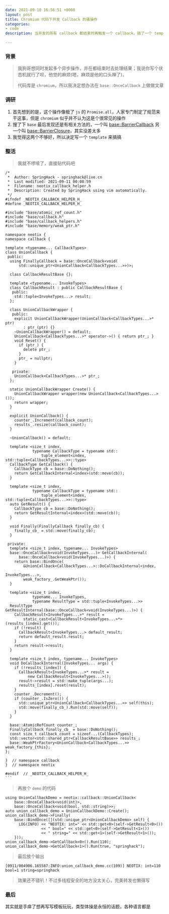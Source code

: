 ```yaml
---
date: 2021-09-10 16:56:51 +0000
layout: post
title: Chromium 代码下并发 Callback 的骚操作
categories:
- code
description: 当并发的所有 callback 都结束时再触发一个 callback，搞了一个 template 骚操作

---
```

### 背景

> 我狗哥想同时发起多个异步操作，并在都结束时去处理结果；我说你写个状态机就行了呗，他觉的麻烦(嗯，麻烦是他的口头禅了)，
>
> 代码库是 `chromium`，所以我决定想办法在 `base::OnceCallback` 上做做文章

### 调研

1. 首先想到的是，这个操作像极了 `js` 的 `Promise.all`，人家专门制定了规范来干这事，但是 `chromium` 似乎并不认为这是个很常见的操作
2. 搜了下 `base` 最后发现还是有相关方法的，一个叫 [base::BarrierCallback](https://source.chromium.org/chromium/chromium/src/+/main:base/barrier_callback.h;l=93) 另一个叫 [base::BarrierClosure](https://source.chromium.org/chromium/chromium/src/+/main:base/barrier_closure.h)，其实没差太多
3. 我觉得这两个不够好，所以决定写一个 `template` 来搞搞

### 整活

> 我就不啰嗦了，直接贴代码吧

    /*
     *  Author: SpringHack - springhack@live.cn
     *  Last modified: 2021-09-11 00:08:59
     *  Filename: neotix_callback_helper.h
     *  Description: Created by SpringHack using vim automatically.
     */
    #ifndef _NEOTIX_CALLBACK_HELPER_H_
    #define _NEOTIX_CALLBACK_HELPER_H_
    
    #include "base/atomic_ref_count.h"
    #include "base/callback.h"
    #include "base/callback_helpers.h"
    #include "base/memory/weak_ptr.h"
    
    namespace neotix {
    namespace callback {
    
    template <typename... CallbackTypes>
    class UnionCallback {
     public:
      using FinallyCallback = base::OnceCallback<void(
          std::unique_ptr<UnionCallback<CallbackTypes...>>)>;
    
      class CallbackResultBase {};
    
      template <typename... InvokeTypes>
      class CallbackResult : public CallbackResultBase {
       public:
        std::tuple<InvokeTypes...> result;
      };
    
      class UnionCallbackWrapper {
       public:
        explicit UnionCallbackWrapper(UnionCallback<CallbackTypes...>* ptr)
            : ptr_(ptr) {}
        ~UnionCallbackWrapper() = default;
        UnionCallback<CallbackTypes...>* operator->() { return ptr_; }
        void Reset() {
          if (ptr_) {
            delete ptr_;
          }
          ptr_ = nullptr;
        }
    
       private:
        UnionCallback<CallbackTypes...>* ptr_;
      };
    
      static UnionCallbackWrapper Create() {
        UnionCallbackWrapper wrapper(new UnionCallback<CallbackTypes...>());
        return wrapper;
      }
    
      explicit UnionCallback() {
        counter_.Increment(callback_count);
        results_.resize(callback_count);
      }
    
      ~UnionCallback() = default;
    
      template <size_t index,
                typename CallbackType = typename std::
                    tuple_element<index, std::tuple<CallbackTypes...>>::type>
      CallbackType GetCallback() {
        CallbackType cb = base::DoNothing();
        return GetCallbackInternal<index>(std::move(cb));
      }
    
      template <size_t index,
                typename CallbackType = typename std::
                    tuple_element<index, std::tuple<CallbackTypes...>>::type>
      auto GetResult() {
        CallbackType cb = base::DoNothing();
        return GetResultInternal<index>(std::move(cb));
      }
    
      void Finally(FinallyCallback finally_cb) {
        finally_cb_ = std::move(finally_cb);
      }
    
     private:
      template <size_t index, typename... InvokeTypes>
      base::OnceCallback<void(InvokeTypes...)> GetCallbackInternal(
          base::OnceCallback<void(InvokeTypes...)>) {
        return base::BindOnce(
            &UnionCallback<CallbackTypes...>::DoCallbackInternal<index,
                                                                 InvokeTypes...>,
            weak_factory_.GetWeakPtr());
      }
    
      template <size_t index,
                typename... InvokeTypes,
                typename ResultType = std::tuple<InvokeTypes...>>
      ResultType GetResultInternal(base::OnceCallback<void(InvokeTypes...)>) {
        CallbackResult<InvokeTypes...>* result =
            static_cast<CallbackResult<InvokeTypes...>*>(results_[index].get());
        if (!result) {
          CallbackResult<InvokeTypes...> default_result;
          return default_result.result;
        }
        return result->result;
      }
    
      template <size_t index, typename... InvokeTypes>
      void DoCallbackInternal(InvokeTypes... args) {
        if (!results_[index]) {
          CallbackResult<InvokeTypes...>* result =
              new CallbackResult<InvokeTypes...>();
          result->result = std::make_tuple(args...);
          results_[index].reset(result);
        }
        counter_.Decrement();
        if (counter_.IsZero()) {
          std::unique_ptr<UnionCallback<CallbackTypes...>> self(this);
          std::move(finally_cb_).Run(std::move(self));
        }
      }
    
      base::AtomicRefCount counter_;
      FinallyCallback finally_cb_ = base::DoNothing();
      const size_t callback_count = sizeof...(CallbackTypes);
      std::vector<std::shared_ptr<CallbackResultBase>> results_;
      base::WeakPtrFactory<UnionCallback<CallbackTypes...>> weak_factory_{this};
    };
    
    }  // namespace callback
    }  // namespace neotix
    
    #endif  // _NEOTIX_CALLBACK_HELPER_H_
    ```

> 再放个 `demo` 的代码

    using UnionCallbackDemo = neotix::callback::UnionCallback<
        base::OnceCallback<void(int)>,
        base::OnceCallback<void(bool, std::string)>>;
    auto union_callback_demo = UnionCallbackDemo::Create();
    union_callback_demo->Finally(
        base::BindOnce([](std::unique_ptr<UnionCallbackDemo> self) {
          LOG(INFO) << "NEOTIX: int=" << std::get<0>(self->GetResult<0>())
                    << " bool=" << std::get<0>(self->GetResult<1>())
                    << " string=" << std::get<1>(self->GetResult<1>());
        }));
    union_callback_demo->GetCallback<0>().Run(110);
    union_callback_demo->GetCallback<1>().Run(true, "springhack");

> 最后放个输出

    [0911/004906.165587:INFO:union_callback_demo.cc(109)] NEOTIX: int=110 bool=1 string=springhack

> 效果还不错叭！不过多线程安全的地方没太关心，完美转发也懒得写

### 最后

其实就是手痒了想再写写模板玩玩，类型体操是永恒的话题，各种语言都是